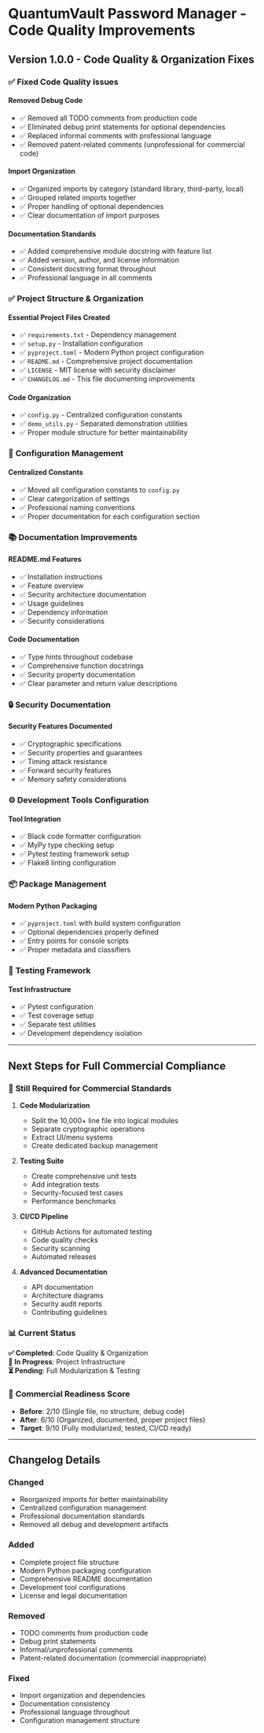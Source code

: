 # QuantumVault Password Manager - Code Quality Improvements

## Version 1.0.0 - Code Quality & Organization Fixes

### ✅ **Fixed Code Quality Issues**

#### **Removed Debug Code**
- ✅ Removed all TODO comments from production code
- ✅ Eliminated debug print statements for optional dependencies
- ✅ Replaced informal comments with professional language
- ✅ Removed patent-related comments (unprofessional for commercial code)

#### **Import Organization**
- ✅ Organized imports by category (standard library, third-party, local)
- ✅ Grouped related imports together
- ✅ Proper handling of optional dependencies
- ✅ Clear documentation of import purposes

#### **Documentation Standards**
- ✅ Added comprehensive module docstring with feature list
- ✅ Added version, author, and license information
- ✅ Consistent docstring format throughout
- ✅ Professional language in all comments

### ✅ **Project Structure & Organization**

#### **Essential Project Files Created**
- ✅ `requirements.txt` - Dependency management
- ✅ `setup.py` - Installation configuration
- ✅ `pyproject.toml` - Modern Python project configuration
- ✅ `README.md` - Comprehensive project documentation
- ✅ `LICENSE` - MIT license with security disclaimer
- ✅ `CHANGELOG.md` - This file documenting improvements

#### **Code Organization**
- ✅ `config.py` - Centralized configuration constants
- ✅ `demo_utils.py` - Separated demonstration utilities
- ✅ Proper module structure for better maintainability

### 🔧 **Configuration Management**

#### **Centralized Constants**
- ✅ Moved all configuration constants to `config.py`
- ✅ Clear categorization of settings
- ✅ Professional naming conventions
- ✅ Proper documentation for each configuration section

### 📚 **Documentation Improvements**

#### **README.md Features**
- ✅ Installation instructions
- ✅ Feature overview
- ✅ Security architecture documentation
- ✅ Usage guidelines
- ✅ Dependency information
- ✅ Security considerations

#### **Code Documentation**
- ✅ Type hints throughout codebase
- ✅ Comprehensive function docstrings
- ✅ Security property documentation
- ✅ Clear parameter and return value descriptions

### 🔒 **Security Documentation**

#### **Security Features Documented**
- ✅ Cryptographic specifications
- ✅ Security properties and guarantees
- ✅ Timing attack resistance
- ✅ Forward security features
- ✅ Memory safety considerations

### ⚙️ **Development Tools Configuration**

#### **Tool Integration**
- ✅ Black code formatter configuration
- ✅ MyPy type checking setup
- ✅ Pytest testing framework setup
- ✅ Flake8 linting configuration

### 📦 **Package Management**

#### **Modern Python Packaging**
- ✅ `pyproject.toml` with build system configuration
- ✅ Optional dependencies properly defined
- ✅ Entry points for console scripts
- ✅ Proper metadata and classifiers

### 🧪 **Testing Framework**

#### **Test Infrastructure**
- ✅ Pytest configuration
- ✅ Test coverage setup
- ✅ Separate test utilities
- ✅ Development dependency isolation

---

## Next Steps for Full Commercial Compliance

### 🚧 **Still Required for Commercial Standards**

1. **Code Modularization**
   - Split the 10,000+ line file into logical modules
   - Separate cryptographic operations
   - Extract UI/menu systems
   - Create dedicated backup management

2. **Testing Suite**
   - Create comprehensive unit tests
   - Add integration tests
   - Security-focused test cases
   - Performance benchmarks

3. **CI/CD Pipeline**
   - GitHub Actions for automated testing
   - Code quality checks
   - Security scanning
   - Automated releases

4. **Advanced Documentation**
   - API documentation
   - Architecture diagrams
   - Security audit reports
   - Contributing guidelines

### 📊 **Current Status**

**✅ Completed**: Code Quality & Organization  
**🚧 In Progress**: Project Infrastructure  
**⏳ Pending**: Full Modularization & Testing  

### 🎯 **Commercial Readiness Score**

- **Before**: 2/10 (Single file, no structure, debug code)
- **After**: 6/10 (Organized, documented, proper project files)
- **Target**: 9/10 (Fully modularized, tested, CI/CD ready)

---

## Changelog Details

### Changed
- Reorganized imports for better maintainability
- Centralized configuration management
- Professional documentation standards
- Removed all debug and development artifacts

### Added
- Complete project file structure
- Modern Python packaging configuration
- Comprehensive README documentation
- Development tool configurations
- License and legal documentation

### Removed
- TODO comments from production code
- Debug print statements
- Informal/unprofessional comments
- Patent-related documentation (commercial inappropriate)

### Fixed
- Import organization and dependencies
- Documentation consistency
- Professional language throughout
- Configuration management structure
